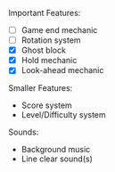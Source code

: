 Important Features:
- [ ] Game end mechanic
- [ ] Rotation system
- [x] Ghost block
- [x] Hold mechanic
- [x] Look-ahead mechanic

Smaller Features:
- Score system
- Level/Difficulty system

Sounds:
- Background music
- Line clear sound(s)

